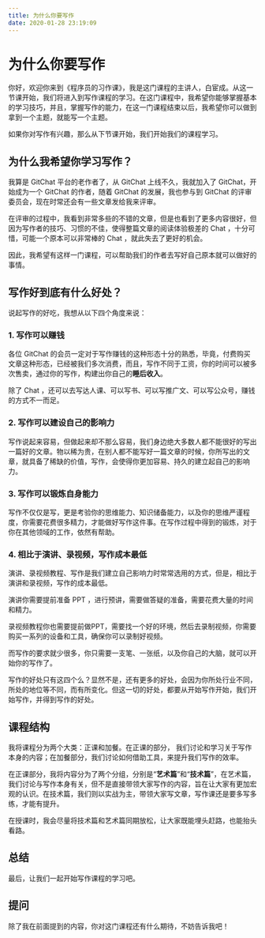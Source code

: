 ```yaml
---
title: 为什么你要写作
date: 2020-01-28 23:19:09
---
```

# 为什么你要写作

你好，欢迎你来到《程序员的习作课》，我是这门课程的主讲人，白宦成。从这一节课开始，我们将进入到写作课程的学习。在这门课程中，我希望你能够掌握基本的学习技巧，并且，掌握写作的能力，在这一门课程结束以后，我希望你可以做到拿到一个主题，就能写一个主题。

如果你对写作有兴趣，那么从下节课开始，我们开始我们的课程学习。

## 为什么我希望你学习写作？

我算是 GitChat 平台的老作者了，从 GitChat 上线不久，我就加入了 GitChat，开始成为一个 GitChat 的作者，随着 GitChat 的发展，我也参与到 GitChat 的评审委员会，现在时常还会有一些文章发给我来评审。

在评审的过程中，我看到非常多些的不错的文章，但是也看到了更多内容很好，但因为写作者的技巧、习惯的不佳，使得整篇文章的阅读体验极差的 Chat ，十分可惜，可能一个原本可以非常棒的 Chat ，就此失去了更好的机会。

因此，我希望有这样一门课程，可以帮助我们的作者去写好自己原本就可以做好的事情。

## 写作好到底有什么好处？

说起写作的好吃，我想从以下四个角度来说：

### 1. 写作可以赚钱

各位 GitChat 的会员一定对于写作赚钱的这种形态十分的熟悉，毕竟，付费购买文章这种形态，已经被我们多次消费，而且，写作不同于工资，你的时间可以被多次售卖，通过你的写作，构建出你自己的**睡后收入**。

除了 Chat ，还可以去写达人课、可以写书、可以写推广文、可以写公众号，赚钱的方式不一而足。
### 2. 写作可以建设自己的影响力

写作说起来容易，但做起来却不那么容易，我们身边绝大多数人都不能很好的写出一篇好的文章。物以稀为贵，在别人都不能写好一篇文章的时候，你所写出的文章，就具备了稀缺的价值，写作，会使得你更加容易、持久的建立起自己的影响力。

### 3. 写作可以锻炼自身能力

写作不仅仅是写，更是考验你的思维能力、知识储备能力，以及你的思维严谨程度，你需要花费很多精力，才能做好写作这件事。在写作过程中得到的锻炼，对于你在其他领域的工作，依然有帮助。

### 4. 相比于演讲、录视频，写作成本最低

演讲、录视频教程、写作是我们建立自己影响力时常常选用的方式，但是，相比于演讲和录视频，写作的成本最低。

演讲你需要提前准备 PPT ，进行预讲，需要做答疑的准备，需要花费大量的时间和精力。

录视频教程你也需要提前做PPT，需要找一个好的环境，然后去录制视频，你需要购买一系列的设备和工具，确保你可以录制好视频。

而写作的要求就少很多，你只需要一支笔、一张纸，以及你自己的大脑，就可以开始你的写作了。


写作的好处只有这四个么？显然不是，还有更多的好处，会因为你所处行业不同，所处的地位等不同，而有所变化。但这一切的好处，都要从开始写作开始，我们开始写作，并得到写作的好处。

## 课程结构

我将课程分为两个大类：正课和加餐。在正课的部分， 我们讨论和学习关于写作本身的内容；在加餐部分，我们讨论如何借助工具，来提升我们写作的效率。

在正课部分，我将内容分为了两个分组，分别是“**艺术篇**”和“**技术篇**”，在艺术篇，我们讨论与写作本身有关，但不是直接带领大家写作的内容，旨在让大家有更加宏观的认识。在技术篇，我们则以实战为主，带领大家写文章，写作课还是要多写多练，才能有提升。

在授课时，我会尽量将技术篇和艺术篇同期放松，让大家既能埋头赶路，也能抬头看路。


## 总结

最后，让我们一起开始写作课程的学习吧。

## 提问

除了我在前面提到的内容，你对这门课程还有什么期待，不妨告诉我吧！

